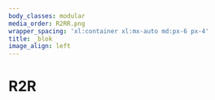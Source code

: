 ```yaml
---
body_classes: modular
media_order: R2RR.png
wrapper_spacing: 'xl:container xl:mx-auto md:px-6 px-4'
title: _blok
image_align: left
---
```


# R2R